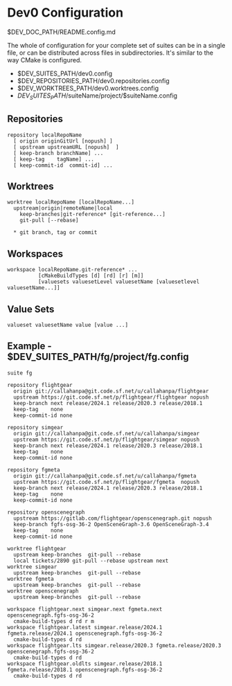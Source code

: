 # Dev0 Configuration

$DEV_DOC_PATH/README.config.md


The whole of configuration for your complete set of suites
can be in a single file, or can be distributed across
files in subdirectories.  It's similar to the way CMake is configured.

- $DEV_SUITES_PATH/dev0.config
- $DEV_REPOSITORIES_PATH/dev0.repositories.config
- $DEV_WORKTREES_PATH/dev0.worktrees.config
- $DEV_SUITES_PATH/$suiteName/project/$suiteName.config

## Repositories

    repository localRepoName
      [ origin originGitUrl [nopush] ]
      [ upstream upstreamURL [nopush]  ]
      [ keep-branch branchName] ...
      [ keep-tag    tagName] ...
      [ keep-commit-id  commit-id] ...

## Worktrees

    worktree localRepoName [localRepoName...]
      upstream|origin|remoteName|local
        keep-branches|git-reference* [git-reference...]
        git-pull [--rebase]

      * git branch, tag or commit

## Workspaces

    workspace localRepoName.git-reference* ...
              [cMakeBuildTypes [d] [rd] [r] [m]]
              [valuesets valuesetLevel valuesetName [valuesetlevel valuesetName...]]

## Value Sets

    valueset valuesetName value [value ...]

## Example - $DEV_SUITES_PATH/fg/project/fg.config

    suite fg

    repository flightgear
      origin git://callahanpa@git.code.sf.net/u/callahanpa/flightgear
      upstream https://git.code.sf.net/p/flightgear/flightgear nopush
      keep-branch next release/2024.1 release/2020.3 release/2018.1
      keep-tag    none
      keep-commit-id none

    repository simgear
      origin git://callahanpa@git.code.sf.net/u/callahanpa/simgear
      upstream https://git.code.sf.net/p/flightgear/simgear nopush
      keep-branch next release/2024.1 release/2020.3 release/2018.1
      keep-tag    none
      keep-commit-id none

    repository fgmeta
      origin git://callahanpa@git.code.sf.net/u/callahanpa/fgmeta
      upstream https://git.code.sf.net/p/flightgear/fgmeta  nopush
      keep-branch next release/2024.1 release/2020.3 release/2018.1
      keep-tag    none
      keep-commit-id none

    repository openscenegraph
      upstream https://gitlab.com/flightgear/openscenegraph.git nopush
      keep-branch fgfs-osg-36-2 OpenSceneGraph-3.6 OpenSceneGraph-3.4
      keep-tag    none
      keep-commit-id none

    worktree flightgear
      upstream keep-branches  git-pull --rebase
      local tickets/2890 git-pull --rebase upstream next
    worktree simgear
      upstream keep-branches  git-pull --rebase
    worktree fgmeta
      upstream keep-branches  git-pull --rebase
    worktree openscenegraph
      upstream keep-branches  git-pull --rebase

    workspace flightgear.next simgear.next fgmeta.next openscenegraph.fgfs-osg-36-2
      cmake-build-types d rd r m
    workspace flightgear.latest simgear.release/2024.1 fgmeta.release/2024.1 openscenegraph.fgfs-osg-36-2
      cmake-build-types d rd
    workspace flightgear.lts simgear.release/2020.3 fgmeta.release/2020.3 openscenegraph.fgfs-osg-36-2
      cmake-build-types d rd
    workspace flightgear.oldlts simgear.release/2018.1 fgmeta.release/2018.1 openscenegraph.fgfs-osg-36-2
      cmake-build-types d rd



